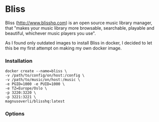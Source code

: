 # Bliss

Bliss (http://www.blisshq.com) is an open source music library manager, that "makes your music library more browsable, searchable, playable and beautiful, whichever music players you use".

As I found only outdated images to install Bliss in docker, I decided to let this be my first attempt on making my own docker image.

### Installation
```
docker create --name=bliss \
-v /path/to/config/on/host:/config \
-v /path/to/music/on/host:/music \
-e PGID=1000 -e PUID=1000 \
-e TZ=Europe/Oslo \
-p 3220:3220 \
-p 3221:3221 \
magnusoverli/blisshq:latest
```

### Options
